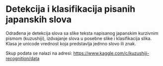 # Detekcija i klasifikacija pisanih japanskih slova

Odrađena je detekcija slova sa slike teksta napisanog japanskim kurzivnim pismom (kuzushiji), izdvajanje slova u posebne slike i klasifikacija slika. Klasa je unicode vrednost koja predstavlja jednno slovo ili znak.

Skup podata se nalazi na adresi: https://www.kaggle.com/c/kuzushiji-recognition/data

